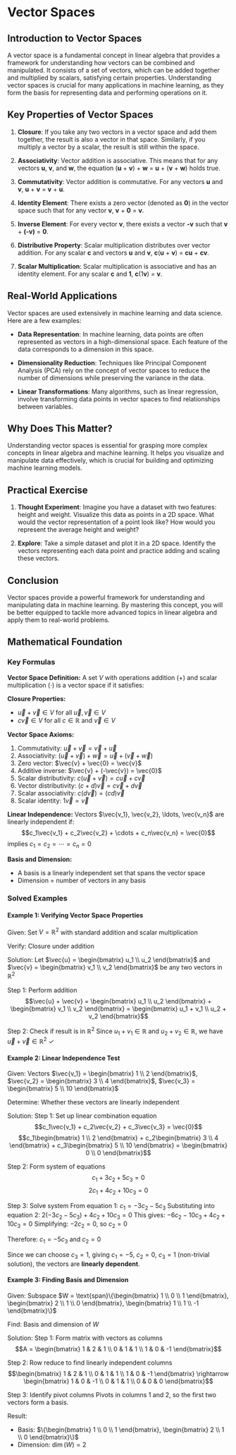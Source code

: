 # Vector Spaces

## Introduction to Vector Spaces

A vector space is a fundamental concept in linear algebra that provides a framework for understanding how vectors can be combined and manipulated. It consists of a set of vectors, which can be added together and multiplied by scalars, satisfying certain properties. Understanding vector spaces is crucial for many applications in machine learning, as they form the basis for representing data and performing operations on it.

## Key Properties of Vector Spaces

1. **Closure**: If you take any two vectors in a vector space and add them together, the result is also a vector in that space. Similarly, if you multiply a vector by a scalar, the result is still within the space.

2. **Associativity**: Vector addition is associative. This means that for any vectors **u**, **v**, and **w**, the equation (**u** + **v**) + **w** = **u** + (**v** + **w**) holds true.

3. **Commutativity**: Vector addition is commutative. For any vectors **u** and **v**, **u** + **v** = **v** + **u**.

4. **Identity Element**: There exists a zero vector (denoted as **0**) in the vector space such that for any vector **v**, **v** + **0** = **v**.

5. **Inverse Element**: For every vector **v**, there exists a vector **-v** such that **v** + **(-v)** = **0**.

6. **Distributive Property**: Scalar multiplication distributes over vector addition. For any scalar **c** and vectors **u** and **v**, **c**(**u** + **v**) = **cu** + **cv**.

7. **Scalar Multiplication**: Scalar multiplication is associative and has an identity element. For any scalar **c** and **1**, **c**(1**v**) = **v**.

## Real-World Applications

Vector spaces are used extensively in machine learning and data science. Here are a few examples:

- **Data Representation**: In machine learning, data points are often represented as vectors in a high-dimensional space. Each feature of the data corresponds to a dimension in this space.

- **Dimensionality Reduction**: Techniques like Principal Component Analysis (PCA) rely on the concept of vector spaces to reduce the number of dimensions while preserving the variance in the data.

- **Linear Transformations**: Many algorithms, such as linear regression, involve transforming data points in vector spaces to find relationships between variables.

## Why Does This Matter?

Understanding vector spaces is essential for grasping more complex concepts in linear algebra and machine learning. It helps you visualize and manipulate data effectively, which is crucial for building and optimizing machine learning models.

## Practical Exercise

1. **Thought Experiment**: Imagine you have a dataset with two features: height and weight. Visualize this data as points in a 2D space. What would the vector representation of a point look like? How would you represent the average height and weight?

2. **Explore**: Take a simple dataset and plot it in a 2D space. Identify the vectors representing each data point and practice adding and scaling these vectors.

## Conclusion

Vector spaces provide a powerful framework for understanding and manipulating data in machine learning. By mastering this concept, you will be better equipped to tackle more advanced topics in linear algebra and apply them to real-world problems.

## Mathematical Foundation

### Key Formulas

**Vector Space Definition:**
A set $V$ with operations addition $(+)$ and scalar multiplication $(\cdot)$ is a vector space if it satisfies:

**Closure Properties:**
- $\vec{u} + \vec{v} \in V$ for all $\vec{u}, \vec{v} \in V$
- $c\vec{v} \in V$ for all $c \in \mathbb{R}$ and $\vec{v} \in V$

**Vector Space Axioms:**
1. Commutativity: $\vec{u} + \vec{v} = \vec{v} + \vec{u}$
2. Associativity: $(\vec{u} + \vec{v}) + \vec{w} = \vec{u} + (\vec{v} + \vec{w})$
3. Zero vector: $\vec{v} + \vec{0} = \vec{v}$
4. Additive inverse: $\vec{v} + (-\vec{v}) = \vec{0}$
5. Scalar distributivity: $c(\vec{u} + \vec{v}) = c\vec{u} + c\vec{v}$
6. Vector distributivity: $(c + d)\vec{v} = c\vec{v} + d\vec{v}$
7. Scalar associativity: $c(d\vec{v}) = (cd)\vec{v}$
8. Scalar identity: $1\vec{v} = \vec{v}$

**Linear Independence:**
Vectors $\vec{v_1}, \vec{v_2}, \ldots, \vec{v_n}$ are linearly independent if:
$$c_1\vec{v_1} + c_2\vec{v_2} + \cdots + c_n\vec{v_n} = \vec{0}$$
implies $c_1 = c_2 = \cdots = c_n = 0$

**Basis and Dimension:**
- A basis is a linearly independent set that spans the vector space
- Dimension = number of vectors in any basis

### Solved Examples

#### Example 1: Verifying Vector Space Properties

Given: Set $V = \mathbb{R}^2$ with standard addition and scalar multiplication

Verify: Closure under addition

Solution:
Let $\vec{u} = \begin{bmatrix} u_1 \\ u_2 \end{bmatrix}$ and $\vec{v} = \begin{bmatrix} v_1 \\ v_2 \end{bmatrix}$ be any two vectors in $\mathbb{R}^2$

Step 1: Perform addition
$$\vec{u} + \vec{v} = \begin{bmatrix} u_1 \\ u_2 \end{bmatrix} + \begin{bmatrix} v_1 \\ v_2 \end{bmatrix} = \begin{bmatrix} u_1 + v_1 \\ u_2 + v_2 \end{bmatrix}$$

Step 2: Check if result is in $\mathbb{R}^2$
Since $u_1 + v_1 \in \mathbb{R}$ and $u_2 + v_2 \in \mathbb{R}$, we have $\vec{u} + \vec{v} \in \mathbb{R}^2$ ✓

#### Example 2: Linear Independence Test

Given: Vectors $\vec{v_1} = \begin{bmatrix} 1 \\ 2 \end{bmatrix}$, $\vec{v_2} = \begin{bmatrix} 3 \\ 4 \end{bmatrix}$, $\vec{v_3} = \begin{bmatrix} 5 \\ 10 \end{bmatrix}$

Determine: Whether these vectors are linearly independent

Solution:
Step 1: Set up linear combination equation
$$c_1\vec{v_1} + c_2\vec{v_2} + c_3\vec{v_3} = \vec{0}$$
$$c_1\begin{bmatrix} 1 \\ 2 \end{bmatrix} + c_2\begin{bmatrix} 3 \\ 4 \end{bmatrix} + c_3\begin{bmatrix} 5 \\ 10 \end{bmatrix} = \begin{bmatrix} 0 \\ 0 \end{bmatrix}$$

Step 2: Form system of equations
$$c_1 + 3c_2 + 5c_3 = 0$$
$$2c_1 + 4c_2 + 10c_3 = 0$$

Step 3: Solve system
From equation 1: $c_1 = -3c_2 - 5c_3$
Substituting into equation 2: $2(-3c_2 - 5c_3) + 4c_2 + 10c_3 = 0$
This gives: $-6c_2 - 10c_3 + 4c_2 + 10c_3 = 0$
Simplifying: $-2c_2 = 0$, so $c_2 = 0$

Therefore: $c_1 = -5c_3$ and $c_2 = 0$

Since we can choose $c_3 = 1$, giving $c_1 = -5$, $c_2 = 0$, $c_3 = 1$ (non-trivial solution), the vectors are **linearly dependent**.

#### Example 3: Finding Basis and Dimension

Given: Subspace $W = \text{span}\{\begin{bmatrix} 1 \\ 0 \\ 1 \end{bmatrix}, \begin{bmatrix} 2 \\ 1 \\ 0 \end{bmatrix}, \begin{bmatrix} 1 \\ 1 \\ -1 \end{bmatrix}\}$

Find: Basis and dimension of $W$

Solution:
Step 1: Form matrix with vectors as columns
$$A = \begin{bmatrix} 1 & 2 & 1 \\ 0 & 1 & 1 \\ 1 & 0 & -1 \end{bmatrix}$$

Step 2: Row reduce to find linearly independent columns
$$\begin{bmatrix} 1 & 2 & 1 \\ 0 & 1 & 1 \\ 1 & 0 & -1 \end{bmatrix} \rightarrow \begin{bmatrix} 1 & 0 & -1 \\ 0 & 1 & 1 \\ 0 & 0 & 0 \end{bmatrix}$$

Step 3: Identify pivot columns
Pivots in columns 1 and 2, so the first two vectors form a basis.

Result: 
- Basis: $\{\begin{bmatrix} 1 \\ 0 \\ 1 \end{bmatrix}, \begin{bmatrix} 2 \\ 1 \\ 0 \end{bmatrix}\}$
- Dimension: $\dim(W) = 2$